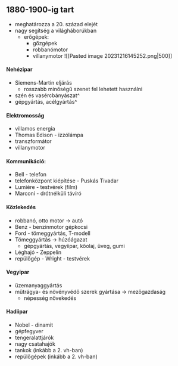 ## 1880-1900-ig tart
- meghatározza a 20. század elejét
- nagy segítség a világháborúkban
	- erőgépek:
		- gőzgépek
		- robbanómotor
		- villanymotor
![[Pasted image 20231216145252.png|500]]
#### Nehézipar
- Siemens-Martin eljárás
	- rosszabb minőségű szenet fel lehetett használni
- szén és vasércbányászat^
- gépgyártás, acélgyártás^
#### Elektromosság
- villamos energia
- Thomas Edison - izzólámpa
- transzformátor
- villanymotor
#### Kommunikáció:
- Bell - telefon
- telefonközpont kiépítése - Puskás Tivadar
- Lumiére - testvérek (film)
- Marconi - drótnélküli távíró
#### Közlekedés
- robbanó, otto motor -> autó
- Benz - benzinmotor gépkocsi
- Ford - tömeggyártás, T-modell
- Tömeggyártás -> húzóágazat
	- gépgyártás, vegyiipar, kőolaj, üveg, gumi
- Léghajó - Zeppelin
- repülőgép - Wright - testvérek
#### Vegyipar
- üzemanyaggyártás
- műtrágya- és növényvédő szerek gyártása -> mezőgazdaság
	- népesség növekedés
#### Hadiipar
- Nobel - dinamit
- gépfegyver
- tengeralattjárók
- nagy csatahajók
- tankok (inkább a 2. vh-ban)
- repülőgépek (inkább a 2. vh-ban)